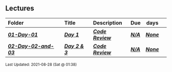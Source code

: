 ## Lectures

| Folder | Title | Description | Due | days |  |
|:------|:------|:------|:------|:-----:|-----|
| ***<a href="https://github.com/rugbyprof/2143-Object-Oriented-Programming/tree/master/Lectures/01-Day-01">01-Day-01</a>*** | ***<a href="https://github.com/rugbyprof/2143-Object-Oriented-Programming/tree/master/Lectures/01-Day-01"> Day 1 </a>*** | ***<a href="https://github.com/rugbyprof/2143-Object-Oriented-Programming/tree/master/Lectures/01-Day-01"> Code Review</a>*** | ***<a href="https://github.com/rugbyprof/2143-Object-Oriented-Programming/tree/master/Lectures/01-Day-01">N/A</a>*** | ***<a href="https://github.com/rugbyprof/2143-Object-Oriented-Programming/tree/master/Lectures/01-Day-01">None</a>*** | ***<a href="https://github.com/rugbyprof/2143-Object-Oriented-Programming/tree/master/Lectures/01-Day-01"></a>*** |
| ***<a href="https://github.com/rugbyprof/2143-Object-Oriented-Programming/tree/master/Lectures/02-Day-02-and-03">02-Day-02-and-03</a>*** | ***<a href="https://github.com/rugbyprof/2143-Object-Oriented-Programming/tree/master/Lectures/02-Day-02-and-03"> Day 2 & 3 </a>*** | ***<a href="https://github.com/rugbyprof/2143-Object-Oriented-Programming/tree/master/Lectures/02-Day-02-and-03"> Code Review</a>*** | ***<a href="https://github.com/rugbyprof/2143-Object-Oriented-Programming/tree/master/Lectures/02-Day-02-and-03">N/A</a>*** | ***<a href="https://github.com/rugbyprof/2143-Object-Oriented-Programming/tree/master/Lectures/02-Day-02-and-03">None</a>*** | ***<a href="https://github.com/rugbyprof/2143-Object-Oriented-Programming/tree/master/Lectures/02-Day-02-and-03"></a>*** |

<sup>Last Updated: 2021-08-28 (Sat @ 01:38)</sup>